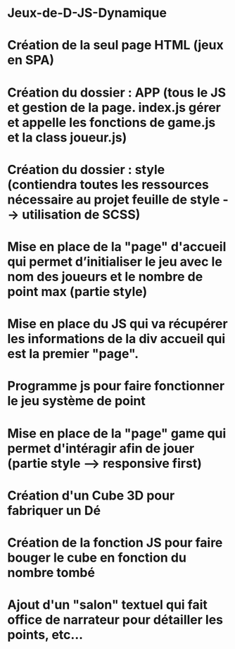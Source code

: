 # Jeux-de-D-JS-Dynamique
# Création de la seul page HTML (jeux en SPA)
# Création du dossier : APP (tous le JS et gestion de la page. index.js gérer et appelle les fonctions de game.js et la class joueur.js)
# Création du dossier : style (contiendra toutes les ressources nécessaire au projet feuille de style --> utilisation de SCSS)
# Mise en place de la "page" d'accueil qui permet d’initialiser le jeu avec le nom des joueurs et le nombre de point max (partie style)
# Mise en place du JS qui va récupérer les informations de la div accueil qui est la premier "page".
# Programme js pour faire fonctionner le jeu système de point
# Mise en place de la "page" game qui permet d'intéragir afin de jouer (partie style --> responsive first)
# Création d'un Cube 3D pour fabriquer un Dé
# Création de la fonction JS pour faire bouger le cube en fonction du nombre tombé
# Ajout d'un "salon" textuel qui fait office de narrateur pour détailler les points, etc...


